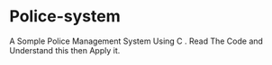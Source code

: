 # Police-system
A Somple Police Management System Using C . Read The Code and Understand this then Apply it.
